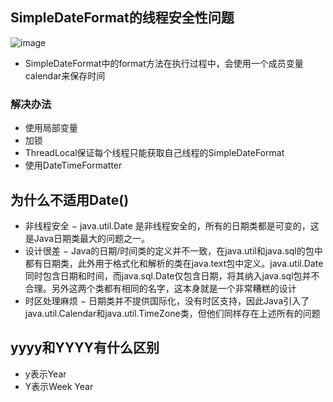 ## SimpleDateFormat的线程安全性问题
![image](https://note.youdao.com/yws/public/resource/443915cbe32b82c13708e64cb87b94c1/xmlnote/3461CCD093D240CCA69552E02DEEE742/12531)
- SimpleDateFormat中的format方法在执行过程中，会使用一个成员变量calendar来保存时间

### 解决办法
- 使用局部变量
- 加锁
- ThreadLocal保证每个线程只能获取自己线程的SimpleDateFormat
- 使用DateTimeFormatter

## 为什么不适用Date()
- 非线程安全 − java.util.Date 是非线程安全的，所有的日期类都是可变的，这是Java日期类最大的问题之一。
- 设计很差 − Java的日期/时间类的定义并不一致，在java.util和java.sql的包中都有日期类，此外用于格式化和解析的类在java.text包中定义。java.util.Date同时包含日期和时间，而java.sql.Date仅包含日期，将其纳入java.sql包并不合理。另外这两个类都有相同的名字，这本身就是一个非常糟糕的设计
- 时区处理麻烦 − 日期类并不提供国际化，没有时区支持，因此Java引入了java.util.Calendar和java.util.TimeZone类，但他们同样存在上述所有的问题

## yyyy和YYYY有什么区别
- y表示Year 
- Y表示Week Year
